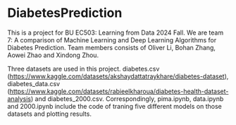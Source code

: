 # DiabetesPrediction
This is a project for BU EC503: Learning from Data 2024 Fall. We are team 7: A comparison of Machine Learning and Deep Learning Algorithms for Diabetes Prediction. Team members consists of Oliver Li, Bohan Zhang, Aowei Zhao and Xindong Zhou.

Three datasets are used in this project. diabetes.csv (https://www.kaggle.com/datasets/akshaydattatraykhare/diabetes-dataset), diabetes_data.csv (https://www.kaggle.com/datasets/rabieelkharoua/diabetes-health-dataset-analysis) and diabetes_2000.csv. Correspondingly, pima.ipynb, data.ipynb and 2000.ipynb include the code of traning five different models on those datasets and plotting results.

